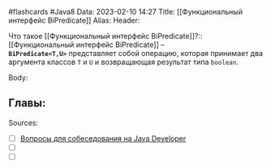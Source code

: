 #flashcards #Java8 
Data: 2023-02-10 14:27
Title: [[Функциональный интерфейс BiPredicate]]
Alias:
Header:

Что такое [[Функциональный интерфейс BiPredicate]]?::[[Функциональный интерфейс BiPredicate]] – **`BiPredicate<T,U>`** представляет собой операцию, которая принимает два аргумента классов `T` и `U` и возвращающая результат типа `boolean`.
<!--SR:!2023-11-03,10,590-->


Body:






Главы:
-


Sources:
- [ ] [Вопросы для собеседования на Java Developer](https://github.com/enhorse/java-interview/blob/master/README.md#%D0%9E%D0%9E%D0%9F)
- [ ] []()
- [ ] []()
